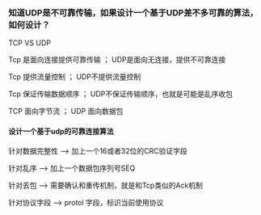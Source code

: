 ### 知道UDP是不可靠传输，如果设计一个基于UDP差不多可靠的算法，如何设计？

TCP VS UDP

Tcp 是面向连接提供可靠传输 ； UDP是面向无连接，提供不可靠连接

Tcp 提供流量控制 ； UDP不提供流量控制

Tcp 保证传输数据顺序 ； UDP不保证传输顺序，也就是可能是乱序收包

TCP 面向字节流 ； UDP 面向数据包


#### 设计一个基于udp的可靠连接算法

针对数据完整性 –> 加上一个16或者32位的CRC验证字段

针对乱序 –> 加上一个数据包序列号SEQ

针对丢包 –> 需要确认和重传机制，就是和Tcp类似的Ack机制

针对协议字段 –> protol 字段，标识当前使用协议
